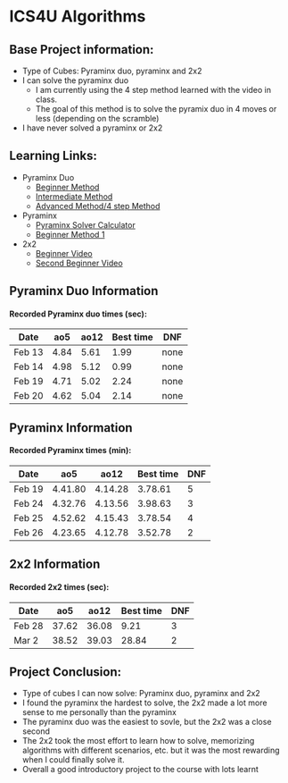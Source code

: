 # ICS4U Algorithms
<body>
  
  ## Base Project information:
   * Type of Cubes: Pyraminx duo, pyraminx and 2x2
   * I can solve the pyraminx duo
      * I am currently using the 4 step method learned with the video in class. 
      * The goal of this method is to solve the pyramix duo in 4 moves or less (depending on the scramble)
   * I have never solved a pyraminx or 2x2
   
  ## Learning Links:
   * Pyraminx Duo
     * [Beginner Method](https://www.youtube.com/watch?v=xB9OFNyi-Uk&feature=emb_title)
     * [Intermediate Method](https://www.youtube.com/watch?v=xRBGC4Bxv1w&feature=emb_title)
     * [Advanced Method/4 step Method](https://www.youtube.com/watch?v=P-Zt7GEyYuE&feature=emb_title)
   * Pyraminx
     * [Pyraminx Solver Calculator](https://rubiks-cube-solver.com/pyraminx/)
     * [Beginner Method 1](https://www.youtube.com/watch?v=YSvbXmU4aHM)
   * 2x2
     * [Beginner Video](https://www.youtube.com/watch?v=rJlh5p2wAKA)
     * [Second Beginner Video](https://www.youtube.com/watch?v=bCn8TajrPqc)
     
  ## Pyraminx Duo Information

  #### Recorded Pyraminx duo times (sec):
  | Date | ao5 | ao12 | Best time | DNF |
  |----- | --- | ---- | --------- | --- |
  Feb 13 | 4.84 | 5.61 | 1.99 | none |
  Feb 14 | 4.98 | 5.12 | 0.99 | none |
  Feb 19 | 4.71 | 5.02 | 2.24 | none |
  Feb 20 | 4.62 | 5.04 | 2.14 | none |
  
  ## Pyraminx Information

  #### Recorded Pyraminx times (min):
  | Date | ao5 | ao12 | Best time | DNF |
  |----- | --- | ---- | --------- | --- |
  Feb 19 | 4.41.80 | 4.14.28| 3.78.61| 5 |
  Feb 24 | 4.32.76 | 4.13.56 | 3.98.63 | 3 |
  Feb 25 | 4.52.62 | 4.15.43 | 3.78.54 | 4 |
  Feb 26 | 4.23.65 | 4.12.78 | 3.52.78 | 2 |
 
  ## 2x2 Information

  #### Recorded 2x2 times (sec):
  | Date | ao5 | ao12 | Best time | DNF |
  |----- | --- | ---- | --------- | --- |
  Feb 28 | 37.62 | 36.08 | 9.21 | 3 |
  Mar 2  | 38.52 | 39.03 | 28.84 | 2 |
  
  ## Project Conclusion:
   * Type of cubes I can now solve: Pyraminx duo, pyraminx and 2x2
   * I found the pyraminx the hardest to solve, the 2x2 made a lot more sense to me personally than the pyraminx
   * The pyraminx duo was the easiest to sovle, but the 2x2 was a close second
   * The 2x2 took the most effort to learn how to solve, memorizing algorithms with different scenarios, etc. but it was the most rewarding when I could finally solve it.
   * Overall a good introductory project to the course with lots learnt
  
</body>
